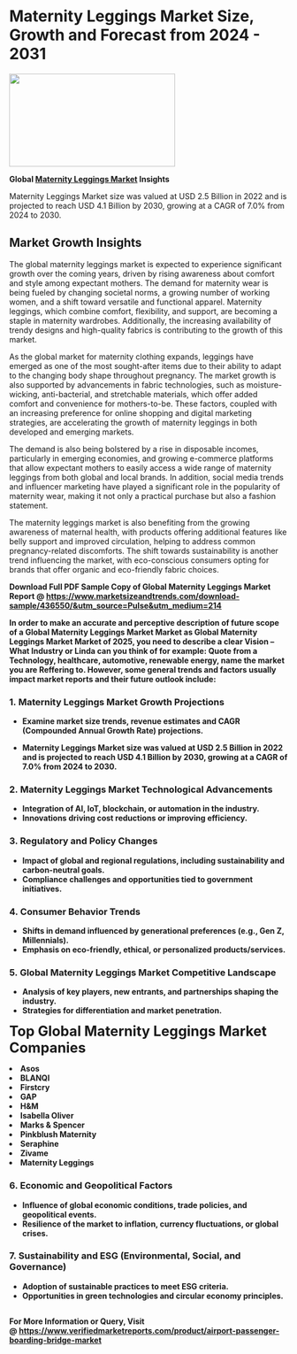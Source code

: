 <H1>Maternity Leggings Market Size, Growth and Forecast from 2024 - 2031</H1><img class="aligncenter size-medium wp-image-584254" src="https://thirdeyenews.in/wp-content/uploads/2024/09/Global-Market-Research-300x168.jpeg" alt="" width="300" height="168" /><p><strong>Global&nbsp;<a href="https://www.marketsizeandtrends.com/download-sample/436550/&amp;utm_source=Pulse&amp;utm_medium=214">Maternity Leggings Market</a> Insights</strong></p><p>Maternity Leggings Market size was valued at USD 2.5 Billion in 2022 and is projected to reach USD 4.1 Billion by 2030, growing at a CAGR of 7.0% from 2024 to 2030.</p><p><h2>Market Growth Insights</h2> <p>The global maternity leggings market is expected to experience significant growth over the coming years, driven by rising awareness about comfort and style among expectant mothers. The demand for maternity wear is being fueled by changing societal norms, a growing number of working women, and a shift toward versatile and functional apparel. Maternity leggings, which combine comfort, flexibility, and support, are becoming a staple in maternity wardrobes. Additionally, the increasing availability of trendy designs and high-quality fabrics is contributing to the growth of this market.</p> <p><strong></strong></p> <p>As the global market for maternity clothing expands, leggings have emerged as one of the most sought-after items due to their ability to adapt to the changing body shape throughout pregnancy. The market growth is also supported by advancements in fabric technologies, such as moisture-wicking, anti-bacterial, and stretchable materials, which offer added comfort and convenience for mothers-to-be. These factors, coupled with an increasing preference for online shopping and digital marketing strategies, are accelerating the growth of maternity leggings in both developed and emerging markets.</p> <p>The demand is also being bolstered by a rise in disposable incomes, particularly in emerging economies, and growing e-commerce platforms that allow expectant mothers to easily access a wide range of maternity leggings from both global and local brands. In addition, social media trends and influencer marketing have played a significant role in the popularity of maternity wear, making it not only a practical purchase but also a fashion statement.</p> <p>The maternity leggings market is also benefiting from the growing awareness of maternal health, with products offering additional features like belly support and improved circulation, helping to address common pregnancy-related discomforts. The shift towards sustainability is another trend influencing the market, with eco-conscious consumers opting for brands that offer organic and eco-friendly fabric choices.</p> <p><strong></p><p><span class=""><strong>Download Full PDF Sample Copy of Global Maternity Leggings Market Report</strong> @ <a href="https://www.marketsizeandtrends.com/download-sample/436550/&amp;utm_source=Pulse&amp;utm_medium=214" target="_blank">https://www.marketsizeandtrends.com/download-sample/436550/&amp;utm_source=Pulse&amp;utm_medium=214</a></span></p><p>In order to make an accurate and perceptive description of future scope of a Global&nbsp;Maternity Leggings Market Market as Global&nbsp;Maternity Leggings Market Market of 2025, you need to describe a clear Vision &ndash; What Industry or Linda can you think of for example: Quote from a Technology, healthcare, automotive, renewable energy, name the market you are Reffering to. However, some general trends and factors usually impact market reports and their future outlook include:</p><h3>1.&nbsp;<strong>Maternity Leggings Market Growth Projections</strong></h3><ul><li>Examine market size trends, revenue estimates and CAGR (Compounded Annual Growth Rate) projections.</li><li><p>Maternity Leggings Market size was valued at USD 2.5 Billion in 2022 and is projected to reach USD 4.1 Billion by 2030, growing at a CAGR of 7.0% from 2024 to 2030.</p></li></ul><h3>2.&nbsp;<strong>Maternity Leggings Market Technological Advancements</strong></h3><ul><li>Integration of AI, IoT, blockchain, or automation in the industry.</li><li>Innovations driving cost reductions or improving efficiency.</li></ul><h3>3.&nbsp;<strong>Regulatory and Policy Changes</strong></h3><ul><li>Impact of global and regional regulations, including sustainability and carbon-neutral goals.</li><li>Compliance challenges and opportunities tied to government initiatives.</li></ul><h3>4.&nbsp;<strong>Consumer Behavior Trends</strong></h3><ul><li>Shifts in demand influenced by generational preferences (e.g., Gen Z, Millennials).</li><li>Emphasis on eco-friendly, ethical, or personalized products/services.</li></ul><h3>5.&nbsp;<strong>Global Maternity Leggings Market Competitive Landscape</strong></h3><ul><li>Analysis of key players, new entrants, and partnerships shaping the industry.</li><li>Strategies for differentiation and market penetration.</li></ul><p data-pm-slice="1 1 []"><span style="color: inherit; font-family: inherit; font-size: 25px;">Top Global Maternity Leggings Market Companies</span></p><div class="" data-test-id=""><p><li>Asos</li><li> BLANQI</li><li> Firstcry</li><li> GAP</li><li> H&M</li><li> Isabella Oliver</li><li> Marks & Spencer</li><li> Pinkblush Maternity</li><li> Seraphine</li><li> Zivame</li><li> Maternity Leggings</li></p></div><h3>6.&nbsp;<strong>Economic and Geopolitical Factors</strong></h3><ul><li>Influence of global economic conditions, trade policies, and geopolitical events.</li><li>Resilience of the market to inflation, currency fluctuations, or global crises.</li></ul><h3>7.&nbsp;<strong>Sustainability and ESG (Environmental, Social, and Governance)</strong></h3><ul><li>Adoption of sustainable practices to meet ESG criteria.</li><li>Opportunities in green technologies and circular economy principles.</li></ul><h2><strong style="font-size: 14px;">For More Information or Query, Visit @&nbsp;</strong><a style="background-color: #ffffff; font-size: 14px;" href="https://www.marketsizeandtrends.com/report/maternity-leggings-market/" target="_blank">https://www.verifiedmarketreports.com/product/airport-passenger-boarding-bridge-market</a></h2>
